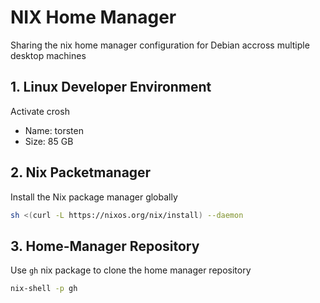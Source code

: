 # NIX Home Manager
Sharing the nix home manager configuration for Debian accross multiple desktop machines

## 1. Linux Developer Environment

Activate crosh

* Name: torsten
* Size: 85 GB

## 2. Nix Packetmanager

Install the Nix package manager globally

```sh
sh <(curl -L https://nixos.org/nix/install) --daemon
```
## 3. Home-Manager Repository

Use `gh` nix package to clone the home manager repository

```sh
nix-shell -p gh
```
